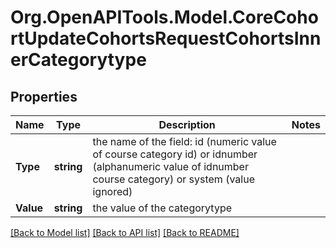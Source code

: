 # Org.OpenAPITools.Model.CoreCohortUpdateCohortsRequestCohortsInnerCategorytype

## Properties

Name | Type | Description | Notes
------------ | ------------- | ------------- | -------------
**Type** | **string** | the name of the field: id (numeric value                                         of course category id) or idnumber (alphanumeric value of idnumber course category)                                         or system (value ignored) | 
**Value** | **string** | the value of the categorytype | 

[[Back to Model list]](../README.md#documentation-for-models) [[Back to API list]](../README.md#documentation-for-api-endpoints) [[Back to README]](../README.md)

